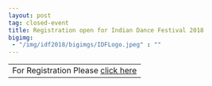 ```yaml
---
layout: post
tag: closed-event
title: Registration open for Indian Dance Festival 2018
bigimg:
 - "/img/idf2018/bigimgs/IDFLogo.jpeg" : ""
---
```

<script type = "text/javascript">
function ol(){
window.location.replace("http://www.colorkerala.org/idf2018/");
};

window.onload = ol;

</script>
<table align="center" style="border:0"> 
 
  <tr style="border:0;background:transparent"><td align="center" style="border:0;background:transparent">
For Registration Please <a href="http://www.colorkerala.org/idf2018/"> click here </a>
  </td></tr>
  </table>
